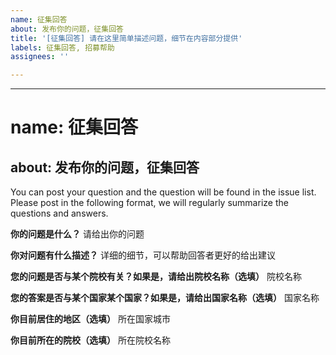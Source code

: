 ```yaml
---
name: 征集回答
about: 发布你的问题，征集回答
title: '[征集回答] 请在这里简单描述问题，细节在内容部分提供'
labels: 征集回答, 招募帮助
assignees: ''

---
```


---
# name: 征集回答
about: 发布你的问题，征集回答
---

You can post your question and the question will be found in the issue list.
Please post in the following format, we will regularly summarize the questions and answers.

**你的问题是什么？**
请给出你的问题

**你对问题有什么描述？**
详细的细节，可以帮助回答者更好的给出建议

**您的问题是否与某个院校有关？如果是，请给出院校名称（选填）**
院校名称

**您的答案是否与某个国家某个国家？如果是，请给出国家名称（选填）**
国家名称

**你目前居住的地区（选填）**
所在国家城市

**你目前所在的院校（选填）**
所在院校名称
